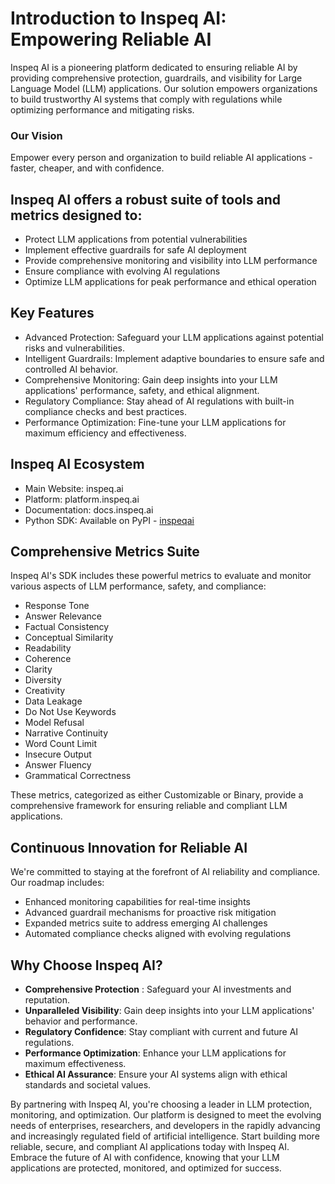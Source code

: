 # Introduction to Inspeq AI: Empowering Reliable AI


Inspeq AI is a pioneering platform dedicated to ensuring reliable AI by providing comprehensive protection, guardrails, and visibility for Large Language Model (LLM) applications. Our solution empowers organizations to build trustworthy AI systems that comply with regulations while optimizing performance and mitigating risks.

### Our Vision

Empower every person and organization to build reliable AI applications - faster, cheaper, and with confidence.


## Inspeq AI offers a robust suite of tools and metrics designed to:

* Protect LLM applications from potential vulnerabilities
* Implement effective guardrails for safe AI deployment
* Provide comprehensive monitoring and visibility into LLM performance
* Ensure compliance with evolving AI regulations
* Optimize LLM applications for peak performance and ethical operation


## Key Features

* Advanced Protection: Safeguard your LLM applications against potential risks and vulnerabilities.
* Intelligent Guardrails: Implement adaptive boundaries to ensure safe and controlled AI behavior.
* Comprehensive Monitoring: Gain deep insights into your LLM applications' performance, safety, and ethical alignment.
* Regulatory Compliance: Stay ahead of AI regulations with built-in compliance checks and best practices.
* Performance Optimization: Fine-tune your LLM applications for maximum efficiency and effectiveness.

## Inspeq AI Ecosystem

* Main Website: inspeq.ai
* Platform: platform.inspeq.ai
* Documentation: docs.inspeq.ai
* Python SDK: Available on PyPI - [inspeqai](https://pypi.org/project/inspeqai/)


## Comprehensive Metrics Suite

Inspeq AI's SDK includes these powerful metrics to evaluate and monitor various aspects of LLM performance, safety, and compliance:

* Response Tone
* Answer Relevance
* Factual Consistency
* Conceptual Similarity
* Readability
* Coherence
* Clarity
* Diversity
* Creativity
* Data Leakage
* Do Not Use Keywords
* Model Refusal
* Narrative Continuity
* Word Count Limit
* Insecure Output
* Answer Fluency
* Grammatical Correctness

These metrics, categorized as either Customizable or Binary, provide a comprehensive framework for ensuring reliable and compliant LLM applications.


## Continuous Innovation for Reliable AI
We're committed to staying at the forefront of AI reliability and compliance. Our roadmap includes:

* Enhanced monitoring capabilities for real-time insights
* Advanced guardrail mechanisms for proactive risk mitigation
* Expanded metrics suite to address emerging AI challenges
* Automated compliance checks aligned with evolving regulations


##  Why Choose Inspeq AI?

* __Comprehensive Protection__ : Safeguard your AI investments and reputation.
* __Unparalleled Visibility__: Gain deep insights into your LLM applications' behavior and performance.
* __Regulatory Confidence__: Stay compliant with current and future AI regulations.
* __Performance Optimization__: Enhance your LLM applications for maximum effectiveness.
* __Ethical AI Assurance__: Ensure your AI systems align with ethical standards and societal values.


By partnering with Inspeq AI, you're choosing a leader in LLM protection, monitoring, and optimization. Our platform is designed to meet the evolving needs of enterprises, researchers, and developers in the rapidly advancing and increasingly regulated field of artificial intelligence.
Start building more reliable, secure, and compliant AI applications today with Inspeq AI. Embrace the future of AI with confidence, knowing that your LLM applications are protected, monitored, and optimized for success.

